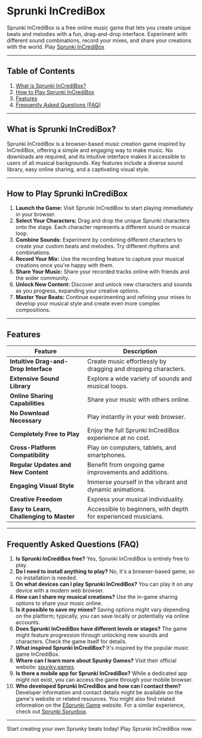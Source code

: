 # Sprunki InCrediBox

Sprunki InCrediBox is a free online music game that lets you create unique beats and melodies with a fun, drag-and-drop interface.  Experiment with different sound combinations, record your mixes, and share your creations with the world. Play [Sprunki InCrediBox](https://sprunkiy.com/)

---

## Table of Contents

1. [What is Sprunki InCrediBox?](#what-is-sprunki-incredibox)
2. [How to Play Sprunki InCrediBox](#how-to-play-sprunki-incredibox)
3. [Features](#features)
4. [Frequently Asked Questions (FAQ)](#faq)

---

## What is Sprunki InCrediBox?

Sprunki InCrediBox is a browser-based music creation game inspired by InCrediBox, offering a simple and engaging way to make music.  No downloads are required, and its intuitive interface makes it accessible to users of all musical backgrounds.  Key features include a diverse sound library, easy online sharing, and a captivating visual style.

---

## How to Play Sprunki InCrediBox

1. **Launch the Game:** Visit Sprunki InCrediBox to start playing immediately in your browser.
2. **Select Your Characters:**  Drag and drop the unique Sprunki characters onto the stage. Each character represents a different sound or musical loop.
3. **Combine Sounds:** Experiment by combining different characters to create your custom beats and melodies.  Try different rhythms and combinations.
4. **Record Your Mix:** Use the recording feature to capture your musical creations once you're happy with them.
5. **Share Your Music:** Share your recorded tracks online with friends and the wider community.
6. **Unlock New Content:** Discover and unlock new characters and sounds as you progress, expanding your creative options.
7. **Master Your Beats:**  Continue experimenting and refining your mixes to develop your musical style and create even more complex compositions.

---

## Features

| Feature | Description |
|---|---|
| **Intuitive Drag-and-Drop Interface** | Create music effortlessly by dragging and dropping characters. |
| **Extensive Sound Library** | Explore a wide variety of sounds and musical loops. |
| **Online Sharing Capabilities** | Share your music with others online. |
| **No Download Necessary** | Play instantly in your web browser. |
| **Completely Free to Play** | Enjoy the full Sprunki InCrediBox experience at no cost. |
| **Cross-Platform Compatibility** | Play on computers, tablets, and smartphones. |
| **Regular Updates and New Content** | Benefit from ongoing game improvements and additions. |
| **Engaging Visual Style** | Immerse yourself in the vibrant and dynamic animations. |
| **Creative Freedom** | Express your musical individuality. |
| **Easy to Learn, Challenging to Master** | Accessible to beginners, with depth for experienced musicians. |

---

## Frequently Asked Questions (FAQ)

1. **Is Sprunki InCrediBox free?** Yes, Sprunki InCrediBox is entirely free to play.
2. **Do I need to install anything to play?** No, it's a browser-based game, so no installation is needed.
3. **On what devices can I play Sprunki InCrediBox?**  You can play it on any device with a modern web browser.
4. **How can I share my musical creations?** Use the in-game sharing options to share your music online.
5. **Is it possible to save my mixes?**  Saving options might vary depending on the platform; typically, you can save locally or potentially via online accounts.
6. **Does Sprunki InCrediBox have different levels or stages?** The game might feature progression through unlocking new sounds and characters.  Check the game itself for details.
7. **What inspired Sprunki InCrediBox?** It's inspired by the popular music game InCrediBox.
8. **Where can I learn more about Spunky Games?**  Visit their official website: [spunky.games](https://spunky.games).
9. **Is there a mobile app for Sprunki InCrediBox?**  While a dedicated app might not exist, you can access the game through your mobile browser.
10. **Who developed Sprunki InCrediBox and how can I contact them?**  Developer information and contact details might be available on the game's website or related resources. You might also find related information on the [ESprunki Game](https://esprunki.com/) website. For a similar experience, check out [Sprunki Sprunbox](https://sprunkiretake.org/).

---

Start creating your own Sprunky beats today! Play Sprunki InCrediBox now.
